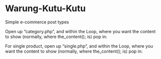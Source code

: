 Warung-Kutu-Kutu
================

Simple e-commerce post types


Open up “category.php”, and within the Loop, where you want the content to show (normally, where the_content(); is) pop in:

<?php product_display(‘summary’); ?>


For single product, open up “single.php”, and within the Loop, where you want the content to show (normally, where the_content(); is) pop in:

<?php product_display(‘full’); ?>
